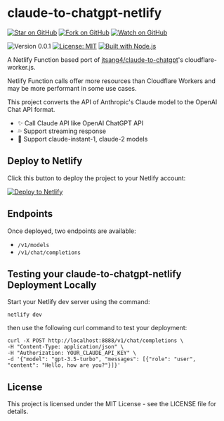 # claude-to-chatgpt-netlify

[![Star on GitHub](https://img.shields.io/github/stars/samestrin/claude-to-chatgpt-netlify?style=social)](https://github.com/samestrin/claude-to-chatgpt-netlify/stargazers) [![Fork on GitHub](https://img.shields.io/github/forks/samestrin/claude-to-chatgpt-netlify?style=social)](https://github.com/samestrin/claude-to-chatgpt-netlify/network/members) [![Watch on GitHub](https://img.shields.io/github/watchers/samestrin/claude-to-chatgpt-netlify?style=social)](https://github.com/samestrin/claude-to-chatgpt-netlify/watchers)

![Version 0.0.1](https://img.shields.io/badge/Version-0.0.1-blue) [![License: MIT](https://img.shields.io/badge/License-MIT-yellow.svg)](https://opensource.org/licenses/MIT) [![Built with Node.js](https://img.shields.io/badge/Built%20with-Node.js-green)](https://nodejs.org/)

A Netlify Function based port of [jtsang4/claude-to-chatgpt](https://github.com/jtsang4/claude-to-chatgpt)'s cloudflare-worker.js.

Netlify Function calls offer more resources than Cloudflare Workers and may be more performant in some use cases.

This project converts the API of Anthropic's Claude model to the OpenAI Chat API format.

- ✨ Call Claude API like OpenAI ChatGPT API
- 💦 Support streaming response
- 🐻 Support claude-instant-1, claude-2 models

## Deploy to Netlify

Click this button to deploy the project to your Netlify account:

[![Deploy to Netlify](https://www.netlify.com/img/deploy/button.svg)](https://app.netlify.com/start/deploy?repository=https://github.com/samestrin/claude-to-chatgpt-netlify)

## Endpoints

Once deployed, two endpoints are available:

- `/v1/models`
- `/v1/chat/completions`

## Testing your claude-to-chatgpt-netlify Deployment Locally

Start your Netlify dev server using the command:

```
netlify dev
```

then use the following curl command to test your deployment:

```
curl -X POST http://localhost:8888/v1/chat/completions \
-H "Content-Type: application/json" \
-H "Authorization: YOUR_CLAUDE_API_KEY" \
-d '{"model": "gpt-3.5-turbo", "messages": [{"role": "user", "content": "Hello, how are you?"}]}'
```

## License

This project is licensed under the MIT License - see the LICENSE file for details.
